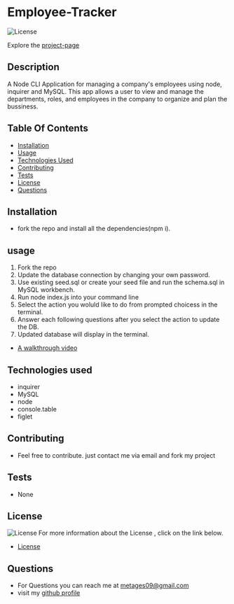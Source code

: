 # Employee-Tracker

![License](https://img.shields.io/badge/License-MIT-green.svg "License Badge")
 
Explore the [project-page](https://github.com/Mgithub89/Employee-Tracker.git)

## Description
  A Node CLI Application for managing a company's employees using node, inquirer and MySQL. This app allows a user to view and manage the departments, roles, and employees in the company to organize and plan the bussiness.
 

## Table Of Contents 
* [Installation](#Installation)
* [Usage](#Usage)
* [Technologies Used](#Technologies-Used)
* [Contributing](#Contributing)
* [Tests](#Tests)
* [License](#License)
* [Questions](#Questions)

## Installation
* fork the repo and install all the dependencies(npm i).

## usage
1. Fork the repo
2. Update the database connection by changing your own password.
3. Use existing seed.sql or create your seed file and run the schema.sql in MySQL workbench.
4. Run  node index.js  into your command line
5. Select the action you woluld like to do from prompted choicess in the terminal.
6. Answer each following questions after you select the action to update the DB.
7. Updated database will display in the terminal. 

* [A walkthrough video](https://drive.google.com/file/d/1SF7YSCp4t1G-cmr-s0Y0SBdeYXNNuvbF/view) 

## Technologies used
* inquirer
* MySQL
* node
* console.table
* figlet

## Contributing
* Feel free to contribute. just contact me via email and fork my project

## Tests
* None

## License 
 ![License](https://img.shields.io/badge/License-MIT-green.svg "License Badge")
 For more information about the License , click on the link below.
 * [License](https://opensource.org/licenses/MIT)

## Questions
* For Questions you can reach me at [metages09@gmail.com](mailto:metages09@gmail.com)
* visit my [github profile](https://github.com/Mgithub89)
        